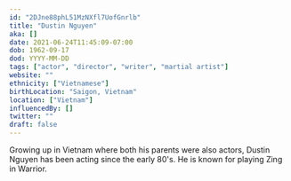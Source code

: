 ```yaml
---
id: "2DJne88phL51MzNXfl7UofGnrlb"
title: "Dustin Nguyen"
aka: []
date: 2021-06-24T11:45:09-07:00
dob: 1962-09-17
dod: YYYY-MM-DD
tags: ["actor", "director", "writer", "martial artist"]
website: ""
ethnicity: ["Vietnamese"]
birthLocation: "Saigon, Vietnam"
location: ["Vietnam"]
influencedBy: []
twitter: ""
draft: false
---
```


Growing up in Vietnam where both his parents were also actors, Dustin Nguyen has
been acting since the early 80's. He is known for playing Zing in Warrior.
